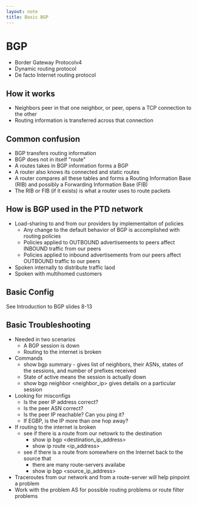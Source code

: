 ```yaml
---
layout: note
title: Basic BGP
---
```


# BGP
* Border Gateway Protocolv4
* Dynamic routing protocol
* De facto Internet routing protocol

## How it works
* Neighbors peer in that one neighbor, or peer, opens a TCP connection to the other
* Routing information is transferred across that connection

## Common confusion
* BGP transfers routing information
* BGP does not in itself "route"
* A routes takes in BGP information forms a BGP
* A router also knows its connected and static routes
* A router compares all these tables and forms a Routing Information Base (RIB) and possibly a Forwarding Information Base (FIB)
* The RIB or FIB (if it exists) is what a router uses to route packets

## How is BGP used in the PTD network
* Load-sharing to and from our providers by implementaiton of policies
    - Any change to the default behavior of BGP is accomplished with routing policies
    - Policies applied to OUTBOUND advertisements to peers affect INBOUND traffic from our peers
    - Policies applied to inbound advertisements from our peers affect OUTBOUND traffic to our peers
* Spoken internally to distribute traffic laod
* Spoken with multihomed customers

## Basic Config
See Introduction to BGP slides 8-13

## Basic Troubleshooting
* Needed in two scenarios
    - A BGP session is down
    - Routing to the internet is broken
* Commands
    - show bgp summary - gives list of neighbors, their ASNs, states of the sessions, and number of prefixes received
    - State of active means the session is actually down
    - show bgp neighbor <neighbor_ip> gives details on a particular session
* Looking for misconfigs
    - Is the peer IP address correct?
    - Is the peer ASN correct?
    - Is the peer IP reachable? Can you ping it?
    - If EGBP, is the IP more than one hop away?
* If routing to the internet is broken
    - see if there is a route from our netowrk to the destination
        + show ip bgp <destination_ip_address>
        + show ip route <ip_address>
    - see if there is a route from somewhere on the Internet back to the source that
        + there are many route-servers availabe
        + show ip bgp <source_ip_address>
* Traceroutes from our network and from a route-server will help pinpoint a problem
* Work with the problem AS for possible routing problems or route filter problems
